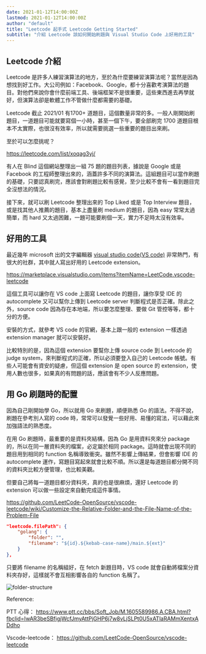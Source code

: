 ```yaml
---
date: 2021-01-12T14:00:00Z
lastmod: 2021-01-12T14:00:00Z
author: "default"
title: "Leetcode 起手式 Leetcode Getting Started"
subtitle: "介紹 Leetcode 該如何開始刷題與 Visual Studio Code 上好用的工具"
---
```


## Leetcode 介紹

Leetcode 是許多人練習演算法的地方，至於為什麼要練習演算法呢？當然是因為想找到好工作。大公司例如：Facebook、Google，都十分喜歡考演算法的題目。對他們來說你會什麼前端工具、後端框架不是很重要，這些東西進去再學就好，但演算法卻是軟體工作不管做什麼都需要的基礎。

Leetcode 截止 2021/01 有1700+ 道題目，這個數量非常的多。一般人剛開始刷題目，一道題目可能就要寫個一小時，甚至一個下午，要全部刷完 1700 道題目根本不太實際，也很沒有效率，所以就需要挑選一些重要的題目出來刷。

至於可以怎麼挑呢？

https://leetcode.com/list/xoqag3yj/

有人在 Blind 這個網站整理出一組 75 題的題目列表，據說是 Google 或是 Facebook 的工程師整理出來的，涵蓋許多不同的演算法。這組題目可以當作刷題的基礎，只要認真刷完，應該會對刷題比較有感覺，至少比較不會有一看到題目完全沒想法的情況。

接下來，就可以刷 Leetcode 整理出來的 Top Liked 或是 Top Interview 題目，或是找其他人推薦的題目，基本上盡量刷 medium 的題目，因為 easy 常常太過簡單，而 hard 又太過困難，一題可能要刷個一天，實力不足時太沒有效率。

## 好用的工具

最近幾年 microsoft 出的文字編輯器 [visual studio code(VS code)](https://code.visualstudio.com/) 非常熱門，有很大的社群，其中就人寫出好用的 Leetcode extension。

https://marketplace.visualstudio.com/items?itemName=LeetCode.vscode-leetcode

這個工具可以讓你在 VS code 上面寫 Leetcode 的題目，讓你享受 IDE 的 autocomplete 又可以幫你上傳到 Leetcode server 判斷程式是否正確。除此之外，source code 因為存在本地端，所以要怎麼整理、要做 Git 管控等等，都十分的方便。

安裝的方式，就參考 VS code 的官網，基本上跟一般的 extension 一樣透過 extension manager 就可以安裝好。

比較特別的是，因為這個 extension 要幫你上傳 source code 到 Leetcode 的 judge system，來判斷程式的正確，所以必須要登入自己的 Leetcode 帳號。有些人可能會有資安的疑慮，但這個 extension 是 open source 的 extension，使用人數也很多，如果真的有問題的話，應該會有不少人反應問題。

## 用 Go 刷題時的配置

因為自己剛開始學 Go，所以就用 Go 來刷題，順便熟悉 Go 的語法。不得不說，刷題在參考別人寫的 code 時，常常可以發覺一些好用、易懂的寫法，可以藉此來加強語法的熟悉度。

在用 Go 刷題時，最重要的是資料夾結構，因為 Go 是用資料夾來分 package 的，所以在同一層資料夾的檔案，必定屬於相同 package。這時就會出現不同的題目用到相同的 function 名稱導致衝突。雖然不影響上傳結果，但會影響 IDE 的 autocomplete 運作，寫題目寫起來就會比較不順。所以還是每道題目都分開不同的資料夾比較方便管理，也比較美觀。

但要自己將每一道題目都分資料夾，真的也是很麻煩，還好 Leetcode 的 extension 可以做一些設定來自動完成這件事情。

https://github.com/LeetCode-OpenSource/vscode-leetcode/wiki/Customize-the-Relative-Folder-and-the-File-Name-of-the-Problem-File

```json
"leetcode.filePath": {
    "golang": {
        "folder": "",
        "filename": "${id}.${kebab-case-name}/main.${ext}"
    }
},
```

只要將 filename 的名稱組好，在 fetch 新題目時，VS code 就會自動將檔案分資料夾存好，這樣就不會互相影響各自的 function 名稱了。

![folder-structure](https://i.imgur.com/jhyeWu8.png)

Reference:

PTT 心得： https://www.ptt.cc/bbs/Soft_Job/M.1605589986.A.CBA.html?fbclid=IwAR3beSBfigjWcfJmyAttPjGHP6j7w8vLjSLPt0U5xATlaRAMmXentxADdho

Vscode-leetcode： https://github.com/LeetCode-OpenSource/vscode-leetcode